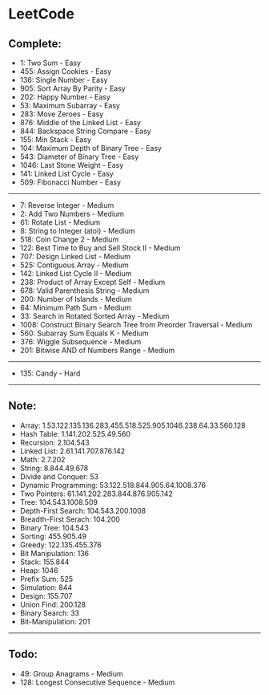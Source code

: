 # LeetCode

## Complete:

- 1: Two Sum - Easy
- 455: Assign Cookies - Easy
- 136: Single Number - Easy
- 905: Sort Array By Parity - Easy
- 202: Happy Number - Easy
- 53: Maximum Subarray - Easy
- 283: Move Zeroes - Easy
- 876: Middle of the Linked List - Easy
- 844: Backspace String Compare - Easy
- 155: Min Stack - Easy
- 104: Maximum Depth of Binary Tree - Easy
- 543: Diameter of Binary Tree - Easy
- 1046: Last Stone Weight - Easy
- 141: Linked List Cycle - Easy
- 509: Fibonacci Number - Easy

---

- 7:  Reverse Integer - Medium
- 2: Add Two Numbers - Medium
- 61: Rotate List - Medium
- 8: String to Integer (atoi) - Medium
- 518: Coin Change 2 - Medium
- 122: Best Time to Buy and Sell Stock II - Medium
- 707: Design Linked List - Medium
- 525: Contiguous Array - Medium
- 142: Linked List Cycle II - Medium
- 238: Product of Array Except Self - Medium
- 678: Valid Parenthesis String - Medium
- 200: Number of Islands - Medium
- 64: Minimum Path Sum - Medium
- 33: Search in Rotated Sorted Array - Medium
- 1008: Construct Binary Search Tree from Preorder Traversal - Medium
- 560: Subarray Sum Equals K - Medium
- 376: Wiggle Subsequence - Medium
- 201: Bitwise AND of Numbers Range - Medium

---

- 135: Candy - Hard

---
## Note:

- Array: 1.53.122.135.136.283.455.518.525.905.1046.238.64.33.560.128
- Hash Table: 1.141.202.525.49.560
- Recursion: 2.104.543
- Linked List: 2.61.141.707.876.142
- Math: 2.7.202
- String: 8.844.49.678
- Divide and Conquer: 53
- Dynamic Programming: 53.122.518.844.905.64.1008.376
- Two Pointers: 61.141.202.283.844.876.905.142
- Tree: 104.543.1008.509
- Depth-First Search: 104.543.200.1008
- Breadth-First Serach: 104.200
- Binary Tree: 104.543
- Sorting: 455.905.49
- Greedy: 122.135.455.376
- Bit Manipulation: 136
- Stack: 155.844
- Heap: 1046
- Prefix Sum: 525
- Simulation: 844
- Design: 155.707
- Union Find: 200.128
- Binary Search: 33
- Bit-Manipulation: 201

---
## Todo:

- 49: Group Anagrams - Medium
- 128: Longest Consecutive Sequence - Medium